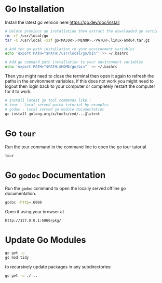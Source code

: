 # Go Installation

Install the latest go version here https://go.dev/doc/install

```bash
# Delete previous go installation then extract the downloaded go version
rm -rf /usr/local/go
tar -C /usr/local -xzf go<MAJOR>.<MINOR>.<PATCH>.linux-amd64.tar.gz

# Add the go path installation to your environment variables
echo 'export PATH="$PATH:/usr/local/go/bin"' >> ~/.bashrc

# Add go command path installation to your environment variables
echo 'export PATH="$PATH:$HOME/go/bin"' >> ~/.bashrc
```

Then you might need to close the terminal then open it again to refresh the paths in the environment variables, if this does not work you might need to logout then login back to your computer or completely restart the computer for it to work.

```bash
# install latest go tool commands like :
# tour - local served quick tutorial by examples
# godoc - local served go module documentation
go install golang.org/x/tools/cmd/...@latest
```

# Go `tour`

Run the tour command in the command line to open the go tour tutorial

```bash
tour
```

# Go `godoc` Documentation

Run the `godoc` command to open the locally served offline go documentation.

```bash
godoc -http=:6060
```

Open it using your browser at

```bash
http://127.0.0.1:6060/pkg/
```

# Update Go Modules

```bash
go get -u
go mod tidy
```

to recursively update packages in any subdirectories:

```bash
go get -u ./...
```